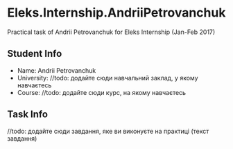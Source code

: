 # Eleks.Internship.AndriiPetrovanchuk
Practical task of Andrii Petrovanchuk for Eleks Internship (Jan-Feb 2017)

## Student Info
* Name: Andrii Petrovanchuk
* University: //todo: додайте сюди навчальний заклад, у якому навчаєтесь
* Course: //todo: додайте сюди курс, на якому навчаєтесь

## Task Info
//todo: додайте сюди завдання, яке ви виконуєте на практиці (текст завдання)
